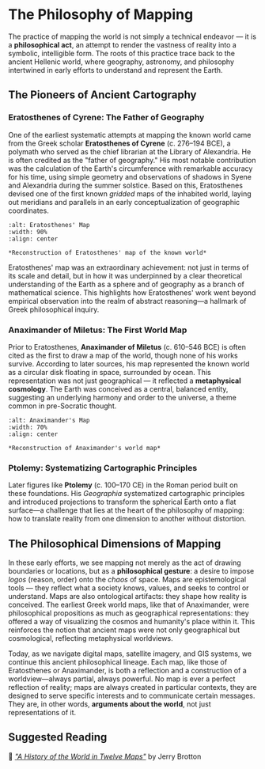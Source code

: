 # The Philosophy of Mapping

The practice of mapping the world is not simply a technical endeavor — it is a **philosophical act**, an attempt to render the vastness of reality into a symbolic, intelligible form. The roots of this practice trace back to the ancient Hellenic world, where geography, astronomy, and philosophy intertwined in early efforts to understand and represent the Earth.

## The Pioneers of Ancient Cartography

### Eratosthenes of Cyrene: The Father of Geography

One of the earliest systematic attempts at mapping the known world came from the Greek scholar **Eratosthenes of Cyrene** (c. 276–194 BCE), a polymath who served as the chief librarian at the Library of Alexandria. He is often credited as the "father of geography." 
His most notable contribution was the calculation of the Earth's circumference with remarkable accuracy for his time, using simple geometry and observations of shadows in Syene and Alexandria during the summer solstice. Based on this, Eratosthenes devised one of the first known *gridded* maps of the inhabited world, laying out meridians and parallels in an early conceptualization of geographic coordinates.

```{figure} https://upload.wikimedia.org/wikipedia/commons/thumb/e/e8/Mappa_di_Eratostene.jpg/960px-Mappa_di_Eratostene.jpg
:alt: Eratosthenes' Map
:width: 90%
:align: center

*Reconstruction of Eratosthenes' map of the known world*
```

Eratosthenes' map was an extraordinary achievement: not just in terms of its scale and detail, but in how it was underpinned by a clear theoretical understanding of the Earth as a sphere and of geography as a branch of mathematical science. This highlights how Eratosthenes' work went beyond empirical observation into the realm of abstract reasoning—a hallmark of Greek philosophical inquiry.

### Anaximander of Miletus: The First World Map

Prior to Eratosthenes, **Anaximander of Miletus** (c. 610–546 BCE) is often cited as the first to draw a map of the world, though none of his works survive. According to later sources, his map represented the known world as a circular disk floating in space, surrounded by ocean. 
This representation was not just geographical — it reflected a **metaphysical cosmology**. The Earth was conceived as a central, balanced entity, suggesting an underlying harmony and order to the universe, a theme common in pre-Socratic thought.

```{figure} images/map_anaxim.jpg
:alt: Anaximander's Map
:width: 70%
:align: center

*Reconstruction of Anaximander's world map*
```

### Ptolemy: Systematizing Cartographic Principles

Later figures like **Ptolemy** (c. 100–170 CE) in the Roman period built on these foundations. His *Geographia* systematized cartographic principles and introduced projections to transform the spherical Earth onto a flat surface—a challenge that lies at the heart of the philosophy of mapping: how to translate reality from one dimension to another without distortion.

## The Philosophical Dimensions of Mapping

In these early efforts, we see mapping not merely as the act of drawing boundaries or locations, but as a **philosophical gesture**: a desire to impose *logos* (reason, order) onto the *chaos* of space. Maps are epistemological tools — they reflect what a society knows, values, and seeks to control or understand.
Maps are also ontological artifacts: they shape how reality is conceived. The earliest Greek world maps, like that of Anaximander, were philosophical propositions as much as geographical representations: they offered a way of visualizing the cosmos and humanity's place within it.
This reinforces the notion that ancient maps were not only geographical but cosmological, reflecting metaphysical worldviews.

Today, as we navigate digital maps, satellite imagery, and GIS systems, we continue this ancient philosophical lineage. Each map, like those of Eratosthenes or Anaximander, is both a reflection and a construction of a worldview—always partial, always powerful. No map is ever a perfect reflection of reality; maps are always created in particular contexts, they are designed to serve specific interests and to communicate certain messages. They are, in other words, **arguments about the world**, not just representations of it.

## Suggested Reading

📖 [*"A History of the World in Twelve Maps"*](https://books.google.it/books/about/A_History_of_the_World_in_Twelve_Maps.html?id=Qsi_7_DQ3L4C&redir_esc=y) by Jerry Brotton
